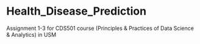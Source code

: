 # Health_Disease_Prediction
Assignment 1-3 for CDS501 course (Principles &amp; Practices of Data Science &amp; Analytics) in USM
